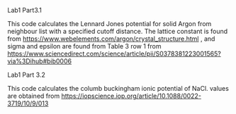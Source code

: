Lab1 Part3.1

This code calculates the Lennard Jones potential for solid Argon from neighbour list with a specified cutoff distance. The lattice constant is found from https://www.webelements.com/argon/crystal_structure.html , and sigma and epsilon are found from Table 3 row 1 from https://www.sciencedirect.com/science/article/pii/S0378381223001565?via%3Dihub#bib0006 


Lab1 Part 3.2

This code calculates the columb buckingham ionic potential of NaCl. values are obtained from https://iopscience.iop.org/article/10.1088/0022-3719/10/9/013



